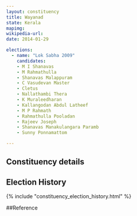 ```yaml
---
layout: constituency
title: Wayanad
state: Kerala
mapimg: 
wikipedia-url: 
date: 2014-01-29

elections: 
  - name: "Lok Sabha 2009"
    candidates: 
    - M I Shanavas 
    - M Rahmathulla 
    - Shanavas Malappuram 
    - C Vasudevan Master 
    - Cletus 
    - Nallathambi Thera 
    - K Muraleedharan 
    - Kallangodan Abdul Latheef 
    - M P Rahmath 
    - Rahmathulla Pooladan 
    - Rajeev Joseph 
    - Shanavas Manakulangara Paramb 
    - Sunny Ponnamattom 

---
```

## Constituency details


## Election History
{% include "constituency_election_history.html" %}

##Reference
